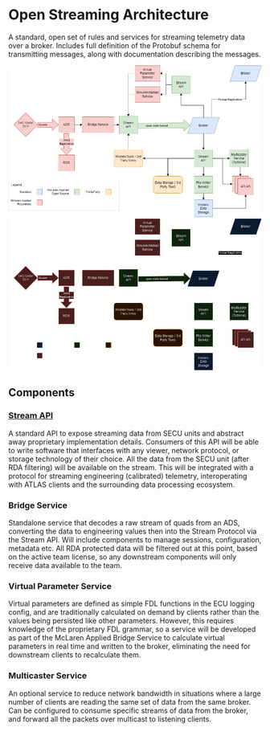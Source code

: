 # Open Streaming Architecture
A standard, open set of rules and services for streaming telemetry data over a broker. Includes full definition of 
the Protobuf schema for transmitting messages, along with documentation describing the 
messages.

![open streaming architecture](assets/open_streaming_light.png#only-light)
![open streaming architecture](assets/open_streaming_dark.png#only-dark)

## Components

### [Stream API](stream_api/index.md)
A standard API to expose streaming data from SECU units and abstract away proprietary 
implementation details. Consumers of this API will be able to write software that 
interfaces with any viewer, network protocol, or storage technology of their choice. 
All the data from the SECU unit (after RDA filtering) will be available on the stream. 
This will be integrated with a protocol for streaming engineering (calibrated) 
telemetry, interoperating with ATLAS clients and the surrounding data processing 
ecosystem.

### Bridge Service
Standalone service that decodes a raw stream of quads from an ADS, converting the data 
to engineering values then into the Stream Protocol via the Stream API. Will include 
components to manage sessions, configuration, metadata etc. All RDA protected data will 
be filtered out at this point, based on the active team license, so any downstream 
components will only receive data available to the team.

### Virtual Parameter Service
Virtual parameters are defined as simple FDL functions in the ECU logging config, and 
are traditionally calculated on demand by clients rather than the values being persisted
like other parameters. However, this requires knowledge of the proprietary FDL grammar, 
so a service will be developed as part of the McLaren Applied Bridge Service to 
calculate virtual parameters in real time and written to the broker, eliminating the 
need for downstream clients to recalculate them.

### Multicaster Service
An optional service to reduce network bandwidth in situations where a large number of 
clients are reading the same set of data from the same broker. Can be configured to 
consume specific streams of data from the broker, and forward all the packets over 
multicast to listening clients.

